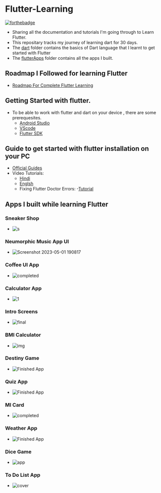 # Flutter-Learning
[![forthebadge](https://forthebadge.com/images/badges/built-with-love.svg)](https://forthebadge.com)
- Sharing all the documentation and tutorials I'm going through to Learn Flutter.
- This repositary tracks my journey of learning dart for 30 days.
- The [dart](https://github.com/ArslanYM/Flutter-Learning/tree/main/dart) folder contains the basics of Dart language that I learnt to get started with Flutter
- The [flutterApps](https://github.com/ArslanYM/Flutter-Learning/tree/main/Flutter-apps) folder contains all the apps I built.

## Roadmap I Followed for learning Flutter

- [Roadmap For Complete Flutter Learning ](https://roadmap.sh/flutter)

## Getting Started with flutter.

- To be able to work with flutter and dart on your device , there are some prerequesites.
  - [Android Studio](https://developer.android.com/studio)
  - [VScode](https://code.visualstudio.com/Download)
  - [Flutter SDK](https://docs.flutter.dev/get-started/install)

## Guide to get started with flutter installation on your PC

- [Official Guides](https://docs.flutter.dev/get-started/install)
- Video Tutorials:
  - [Hindi](https://www.youtube.com/watch?v=BqHOtlh3Dd4)
  - [Englsh](https://youtu.be/fDnqXmLSqtg)
  -  Fixing Flutter Doctor Errors: 
     -[Tutorial](https://youtu.be/a8bzTTu_eMU)
     
## Apps I built while learning Flutter 
### Sneaker Shop
- ![s](https://user-images.githubusercontent.com/104521101/235477153-06e78ff3-039c-4d73-a1af-586685770489.png)
### Neumorphic Music App UI
- ![Screenshot 2023-05-01 190817](https://user-images.githubusercontent.com/104521101/235459411-90e804de-9d8c-41fa-9590-c7965f2f0cd6.png)
### Coffee UI App 
- ![completed](https://user-images.githubusercontent.com/104521101/234616606-aff804aa-4d48-483b-9ae1-c01c6fc5d2ab.png)
### Calculator App 
 - ![1](https://user-images.githubusercontent.com/104521101/234316959-0c91ee79-fa98-40ad-8072-e77b54ab6f13.png)
### Intro Screens
- ![final](https://user-images.githubusercontent.com/104521101/235958369-65d64a4f-65d2-469a-9f97-da207aa2d97e.gif)

### BMI Calculator
 - ![img](https://cdn.dribbble.com/users/1553101/screenshots/4585382/dribbble_post.png)
### Destiny Game
 - ![Finished App](https://github.com/londonappbrewery/Images/blob/master/Destini.gif)
### Quiz App
 - ![Finished App](https://github.com/londonappbrewery/Images/blob/master/quizzler-demo.gif)
### MI Card
 - ![completed](https://user-images.githubusercontent.com/104521101/229839344-f884108c-f50e-49c4-b38e-faabfd2aa31c.png)
### Weather App 
 - ![Finished App](https://github.com/londonappbrewery/Images/blob/master/clima-demo.gif)
### Dice Game 
 - ![app](https://user-images.githubusercontent.com/104521101/229861798-f427059f-8a8a-4c29-b54a-25947cc35a69.png)
### To Do List App
 - ![cover](https://user-images.githubusercontent.com/104521101/234003413-f0b9a3d0-b3ac-464f-bf4b-ad143723bcda.png)
